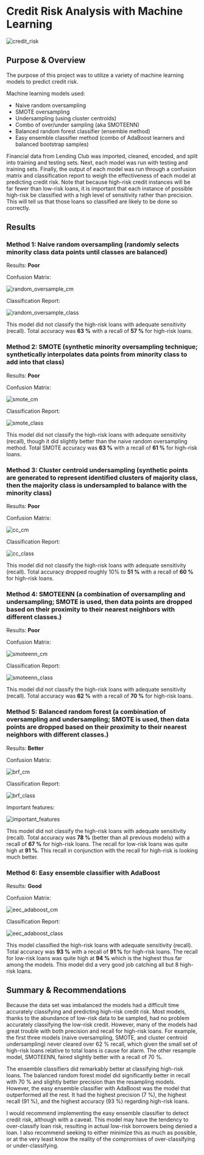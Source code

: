 # Credit Risk Analysis with Machine Learning

![credit_risk](https://github.com/conorwhanson/Credit_Risk_Analysis/blob/main/resources/credit_risk.png)

## Purpose & Overview
The purpose of this project was to utilize a variety of machine learning models to predict credit risk.

Machine learning models used:
- Naive random oversampling
- SMOTE oversampling
- Undersampling (using cluster centroids)
- Combo of over/under sampling (aka SMOTEENN)
- Balanced random forest classifier (ensemble method)
- Easy ensemble classifier method (combo of AdaBoost learners and balanced bootstrap samples)

Financial data from Lending Club was imported, cleaned, encoded, and split into training and testing sets. Next, each model was run with testing and training sets. Finally, the output of each model was run through a confusion matrix and classification report to weigh the effectiveness of each model at predicting credit risk. Note that because high-risk credit instances will be far fewer than low-risk loans, it is important that each instance of possible high-risk be classified with a high level of sensitivity rather than precision. This will tell us that those loans so classified are likely to be done so correctly. 

## Results

### Method 1: Naive random oversampling (randomly selects minority class data points until classes are balanced)

Results: **Poor**

Confusion Matrix:

![random_oversample_cm](https://github.com/conorwhanson/Credit_Risk_Analysis/blob/main/resources/oversampling_cm.png)

Classification Report:

![random_oversample_class](https://github.com/conorwhanson/Credit_Risk_Analysis/blob/main/resources/oversampling_imb_class.png)

This model did not classify the high-risk loans with adequate sensitivity (recall). Total accuracy was **63 %** with a recall of **57 %** for high-risk loans.

### Method 2: SMOTE (synthetic minority oversampling technique; synthetically interpolates data points from minority class to add into that class)

Results: **Poor**

Confusion Matrix:

![smote_cm](https://github.com/conorwhanson/Credit_Risk_Analysis/blob/main/resources/smote_oversample_cm.png)

Classification Report:

![smote_class](https://github.com/conorwhanson/Credit_Risk_Analysis/blob/main/resources/smote_oversample_class.png)

This model did not classify the high-risk loans with adequate sensitivity (recall), though it did slightly better than the naive random oversampling method. Total SMOTE accuracy was **63 %** with a recall of **61 %** for high-risk loans.

### Method 3: Cluster centroid undersampling (synthetic points are generated to represent identified clusters of majority class, then the majority class is undersampled to balance with the minority class)

Results: **Poor**

Confusion Matrix:

![cc_cm](https://github.com/conorwhanson/Credit_Risk_Analysis/blob/main/resources/cc_undersampling_cm.png)

Classification Report:

![cc_class](https://github.com/conorwhanson/Credit_Risk_Analysis/blob/main/resources/cc_undersampling_class.png)

This model did not classify the high-risk loans with adequate sensitivity (recall). Total accuracy dropped roughly 10% to **51 %** with a recall of **60 %** for high-risk loans.

### Method 4: SMOTEENN (a combination of oversampling and undersampling; SMOTE is used, then data points are dropped based on their proximity to their nearest neighbors with different classes.)

Results: **Poor**

Confusion Matrix:

![smoteenn_cm](https://github.com/conorwhanson/Credit_Risk_Analysis/blob/main/resources/combo_overunder_cm.png)

Classification Report:

![smoteenn_class](https://github.com/conorwhanson/Credit_Risk_Analysis/blob/main/resources/combo_overunder_class.png)

This model did not classify the high-risk loans with adequate sensitivity (recall). Total accuracy was **62 %** with a recall of **70 %** for high-risk loans.

### Method 5: Balanced random forest (a combination of oversampling and undersampling; SMOTE is used, then data points are dropped based on their proximity to their nearest neighbors with different classes.)

Results: **Better**

Confusion Matrix:

![brf_cm](https://github.com/conorwhanson/Credit_Risk_Analysis/blob/main/resources/brf_cm.png)

Classification Report:

![brf_class](https://github.com/conorwhanson/Credit_Risk_Analysis/blob/main/resources/brf_classification.png)

Important features:

![important_features](https://github.com/conorwhanson/Credit_Risk_Analysis/blob/main/resources/important_features.png)

This model did not classify the high-risk loans with adequate sensitivity (recall). Total accuracy was **78 %** (better than all previous models) with a recall of **67 %** for high-risk loans. The recall for low-risk loans was quite high at **91 %**. This recall in conjunction with the recall for high-risk is looking much better.

### Method 6: Easy ensemble classifier with AdaBoost

Results: **Good**

Confusion Matrix:

![eec_adaboost_cm](https://github.com/conorwhanson/Credit_Risk_Analysis/blob/main/resources/easy_ensemble_adaboost_cm.png)

Classification Report:

![eec_adaboost_class](https://github.com/conorwhanson/Credit_Risk_Analysis/blob/main/resources/easy_ensemble_adaboost_class.png)

This model classified the high-risk loans with adequate sensitivity (recall). Total accuracy was **93 %** with a recall of **91 %** for high-risk loans. The recall for low-risk loans was quite high at **94 %** which is the highest thus far among the models. This model did a very good job catching all but 8 high-risk loans.

## Summary & Recommendations

Because the data set was imbalanced the models had a difficult time accurately classifying and predicting high-risk credit risk. Most models, thanks to the abundance of low-risk data to be sampled, had no problem accurately classifying the low-risk credit. However, many of the models had great trouble with both precision and recall for high-risk loans. For example, the first three models (naive oversampling, SMOTE, and cluster centroid undersampling) never cleared over 62 % recall, which given the small set of high-risk loans relative to total loans is cause for alarm. The other resample model, SMOTEENN, faired slightly better with a recall of 70 %.

The ensemble classifiers did remarkably better at classifying high-risk loans. The balanced random forest model did significantly better in recall with 70 % and slightly better precision than the resampling models. However, the easy ensemble classifier with AdaBoost was the model that outperformed all the rest. It had the highest precision (7 %), the highest recall (91 %), and the highest accuracy (93 %) regarding high-risk loans. 

I would recommend implementing the easy ensemble classifier to detect credit risk, although with a caveat. This model may have the tendency to over-classify loan risk, resulting in actual low-risk borrowers being denied a loan. I also recommend seeking to either minimize this as much as possible, or at the very least know the reality of the compromises of over-classifying or under-classifying.